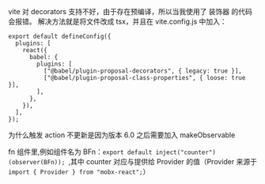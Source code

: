 vite 对 decorators 支持不好，由于存在预编译，所以当我使用了 装饰器 的代码会报错。
解决方法就是将文件改成 tsx，并且在 vite.config.js 中加入：

```
export default defineConfig({
  plugins: [
    react({
      babel: {
        plugins: [
          ["@babel/plugin-proposal-decorators", { legacy: true }],
          ["@babel/plugin-proposal-class-properties", { loose: true }],
        ],
      },
    }),
  ],
});
```

为什么触发 action 不更新是因为版本 6.0 之后需要加入 makeObservable

fn 组件里,例如组件名为 BFn：`export default inject("counter")(observer(BFn)); `,其中 counter 对应与提供给 Provider 的值（Provider 来源于`import { Provider } from "mobx-react";`）
